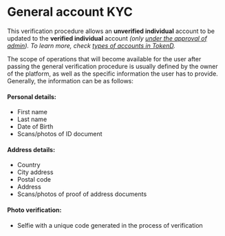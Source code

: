 # General account KYC

This verification procedure allows an **unverified individual** account to be updated to the **verified individual** account _\(only_ [_under the approval of admin_](../../admins/kyc-management/review-the-kyc-request.md)_\). To learn more, check_ [_types of accounts in TokenD_](../types-of-accounts/overview.md)_._

The scope of operations that will become available for the user after passing the general verification procedure is usually defined by the owner of the platform, as well as the specific information the user has to provide. Generally, the information can be as follows:

#### Personal details: <a id="personal-details"></a>

* First name
* Last name
* Date of Birth
* Scans/photos of ID document

#### Address details: <a id="address-details"></a>

* Country
* City address
* Postal code
* Address
* Scans/photos of proof of address documents

#### Photo verification: <a id="photo-verification"></a>

* Selfie with a unique code generated in the process of verification


